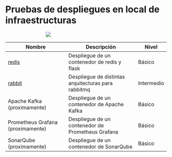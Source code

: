 # Pruebas de despliegues en local de infraestructuras

<div style="display:block; margin-left:auto; margin-right:auto; width:50%;">

![](https://www.lineadatascan.com/wp-content/uploads/2018/10/Infraestructura.gif)

</div>

| Nombre                            | Descripción                                         | Nivel      |
| --------------------------------- | --------------------------------------------------- | ---------- |
| [redis](./01_redis_flask_docker/) | Despliegue de un contenedor de redis y flask        | Básico     |
| [rabbit](./02_rabbitmq/README.md) | Despliegue de distintas arquitecturas para rabbitmq | Intermedio |
| Apache Kafka (proximamente)       | Despliegue de un contenedor de Apache Kafka         | Básico     |
| Prometheus Grafana (proximamente) | Despliegue de un contenedor de Prometheus Grafana   | Básico     |
| SonarQube (proximamente)          | Despliegue de un contenedor de SonarQube            | Básico     |
